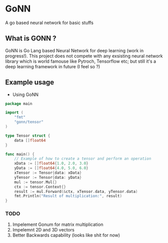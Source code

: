 # GoNN
A go based neural network for basic stuffs

## What is GONN ?

GoNN is Go Lang based Neural Network for deep learning (work in progress!). This project does not compete with any exsisting neural network library which is world famouse like Pytroch, Tensorflow etc; but still it's a deep learning framework in future (I feel so ?)

## Example usage

- Using GoNN
```go
package main

import (
	"fmt"
	"gonn/tensor"
)

type Tensor struct {
	data []float64
}

func main() {
	// Example of how to create a tensor and perform an operation
	xData := []float64{1.0, 2.0, 3.0}
	yData := []float64{4.0, 5.0, 6.0}
	xTensor := Tensor{data: xData}
	yTensor := Tensor{data: yData}
	mul := tensor.Mul{}
	ctx := tensor.Context{}
	result := mul.Forward(&ctx, xTensor.data, yTensor.data)
	fmt.Println("Result of multiplication:", result)
}
```

### TODO 
1) Impelement Gonum for matrix multiplication
2) Impelemnt 2D and 3D vectors
3) Better Backwards capability (looks like shit for now)
